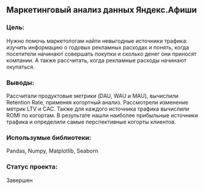## Маркетинговый анализ данных Яндекс.Афиши

### Цель: 
Нужно помочь маркетологам найти невыгодные источники трафика: изучить информацию о годовых рекламных расходах и понять, когда посетители начинают совершать покупки и сколько денег они приносят компании. А также рассчитать, когда рекламные расходы начинают окупаться.  

### Выводы:
Рассчитали продуктовые метрики (DAU, WAU и MAU), вычислили Retention Rate, применяя когортный анализ. Рассмотрели изменение метрик LTV и CAC. Также для каждого источника трафика вычислили ROMI по когортам. В результате нашли наиболее прибыльные источники трафика и определили самые перспективные когорты клиентов. 

### Использумые библиотеки:
Pandas, Numpy, Matplotlib, Seaborn

### Статус проекта:
Завершен
